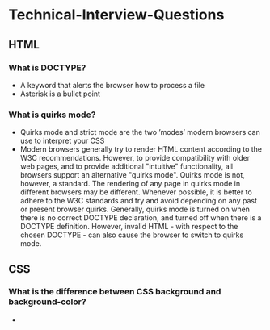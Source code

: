 # Technical-Interview-Questions

## HTML

### What is DOCTYPE?

* A keyword that alerts the browser how to process a file
* Asterisk is a bullet point

### What is quirks mode?

* Quirks mode and strict mode are the two ’modes’ modern browsers can use to interpret your CSS
* Modern browsers generally try to render HTML content according to the W3C recommendations. However, to provide compatibility with older web pages, and to provide additional "intuitive" functionality, all browsers support an alternative "quirks mode".
Quirks mode is not, however, a standard. The rendering of any page in quirks mode in different browsers may be different. Whenever possible, it is better to adhere to the W3C standards and try and avoid depending on any past or present browser quirks.
Generally, quirks mode is turned on when there is no correct DOCTYPE declaration, and turned off when there is a DOCTYPE definition. However, invalid HTML - with respect to the chosen DOCTYPE - can also cause the browser to switch to quirks mode.

## CSS

### What is the difference between CSS background and background-color?

* 
